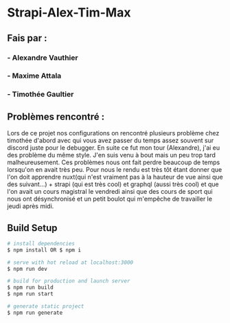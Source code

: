 # Strapi-Alex-Tim-Max

## Fais par : 

### - Alexandre Vauthier
### - Maxime Attala
### - Timothée Gaultier

## Problèmes rencontré : 
Lors de ce projet nos configurations on rencontré plusieurs problème chez timothée d'abord avec qui vous avez passer du temps assez souvent sur discord juste pour le debugger. En suite ce fut mon tour (Alexandre), j'ai eu des problème du même style. J'en suis venu à bout mais un peu trop tard malheureusement. Ces problèmes nous ont fait perdre beaucoup de temps lorsqu'on en avait très peu. Pour nous le rendu est très tôt étant donner que l'on doit apprendre nuxt(qui n'est vraiment pas à la hauteur de vue ainsi que des suivant...) + strapi (qui est très cool) et graphql (aussi très cool) et que l'on avait un cours magistral le vendredi ainsi que des cours de sport qui nous ont désynchronisé et un petit boulot qui m'empêche de travailler le jeudi après midi.

## Build Setup


```bash
# install dependencies
$ npm install OR $ npm i

# serve with hot reload at localhost:3000
$ npm run dev

# build for production and launch server
$ npm run build
$ npm run start

# generate static project
$ npm run generate
```
